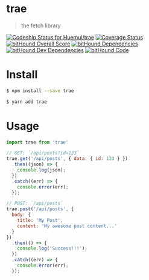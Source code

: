 # trae

> the fetch library

[ ![Codeship Status for Huemul/trae](https://img.shields.io/codeship/1d9dc9b0-84c0-0134-0393-62ca7b64624e.svg)](https://app.codeship.com/projects/183213)
[![Coverage Status](https://coveralls.io/repos/github/Huemul/trae/badge.svg?branch=master)](https://coveralls.io/github/Huemul/trae?branch=master)
[![bitHound Overall Score](https://www.bithound.io/github/Huemul/trae/badges/score.svg)](https://www.bithound.io/github/Huemul/trae)
[![bitHound Dependencies](https://www.bithound.io/github/Huemul/trae/badges/dependencies.svg)](https://www.bithound.io/github/Huemul/trae/master/dependencies/npm)
[![bitHound Dev Dependencies](https://www.bithound.io/github/Huemul/trae/badges/devDependencies.svg)](https://www.bithound.io/github/Huemul/trae/master/dependencies/npm)
[![bitHound Code](https://www.bithound.io/github/Huemul/trae/badges/code.svg)](https://www.bithound.io/github/Huemul/trae)


# Install

```bash
$ npm install --save trae
```

```bash
$ yarn add trae
```

# Usage
```js
import trae from 'trae'

// GET: `/api/posts?id=123`
trae.get('/api/posts', { data: { id: 123 } })
  .then((json) => {
    console.log(json);
  })
  .catch((err) => {
    console.error(err);
  });

// POST: `/api/posts`
trae.post('/api/posts', {
  body: {
    title: 'My Post',
    content: 'My awesome post content...'
  }
})
  .then(() => {
    console.log('Success!!!');
  })
  .catch((err) => {
    console.error(err);
  });
```
